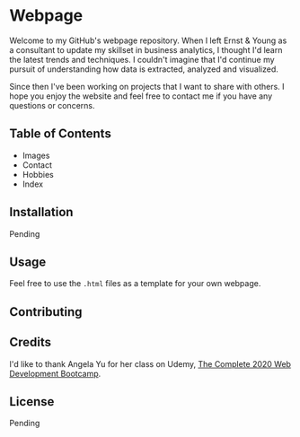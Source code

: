 # Webpage

Welcome to my GitHub's webpage repository. When I left Ernst & Young as a consultant to update my skillset in business analytics, I thought I'd learn the latest trends and techniques. I couldn't imagine that I'd continue my pursuit of understanding how data is extracted, analyzed and visualized. 

Since then I've been working on projects that I want to share with others. I hope you enjoy the website and feel free to contact me if you have any questions or concerns. 

## Table of Contents

- Images
- Contact
- Hobbies
- Index

## Installation

Pending

## Usage

Feel free to use the `.html` files as a template for your own webpage. 

## Contributing

## Credits

I'd like to thank Angela Yu for her class on Udemy, [The Complete 2020 Web Development Bootcamp](https://www.udemy.com/course/the-complete-web-development-bootcamp/). 

## License

Pending
